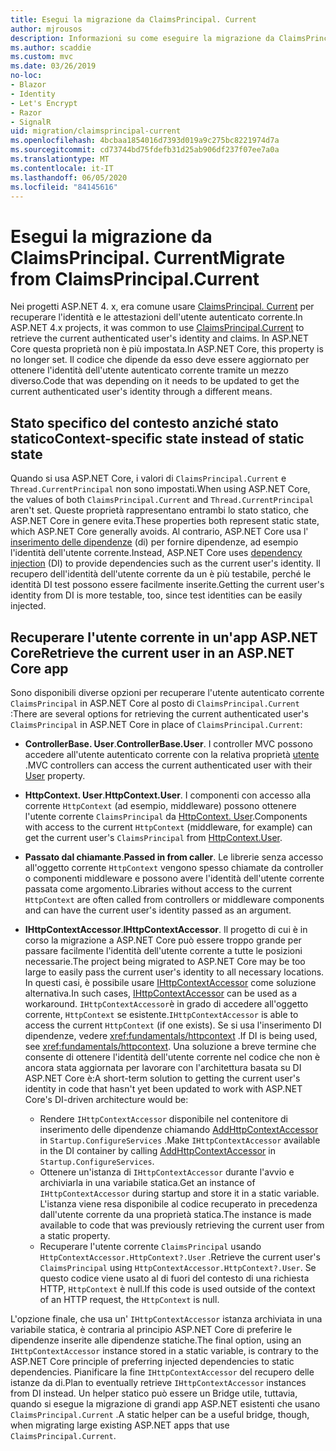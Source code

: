 ```yaml
---
title: Esegui la migrazione da ClaimsPrincipal. Current
author: mjrousos
description: Informazioni su come eseguire la migrazione da ClaimsPrincipal. Current per recuperare l'identità dell'utente autenticato corrente e le attestazioni in ASP.NET Core.
ms.author: scaddie
ms.custom: mvc
ms.date: 03/26/2019
no-loc:
- Blazor
- Identity
- Let's Encrypt
- Razor
- SignalR
uid: migration/claimsprincipal-current
ms.openlocfilehash: 4bcbaa1854016d7393d019a9c275bc8221974d7a
ms.sourcegitcommit: cd73744bd75fdefb31d25ab906df237f07ee7a0a
ms.translationtype: MT
ms.contentlocale: it-IT
ms.lasthandoff: 06/05/2020
ms.locfileid: "84145616"
---
```

# <a name="migrate-from-claimsprincipalcurrent"></a><span data-ttu-id="fc655-103">Esegui la migrazione da ClaimsPrincipal. Current</span><span class="sxs-lookup"><span data-stu-id="fc655-103">Migrate from ClaimsPrincipal.Current</span></span>

<span data-ttu-id="fc655-104">Nei progetti ASP.NET 4. x, era comune usare [ClaimsPrincipal. Current](/dotnet/api/system.security.claims.claimsprincipal.current) per recuperare l'identità e le attestazioni dell'utente autenticato corrente.</span><span class="sxs-lookup"><span data-stu-id="fc655-104">In ASP.NET 4.x projects, it was common to use [ClaimsPrincipal.Current](/dotnet/api/system.security.claims.claimsprincipal.current) to retrieve the current authenticated user's identity and claims.</span></span> <span data-ttu-id="fc655-105">In ASP.NET Core questa proprietà non è più impostata.</span><span class="sxs-lookup"><span data-stu-id="fc655-105">In ASP.NET Core, this property is no longer set.</span></span> <span data-ttu-id="fc655-106">Il codice che dipende da esso deve essere aggiornato per ottenere l'identità dell'utente autenticato corrente tramite un mezzo diverso.</span><span class="sxs-lookup"><span data-stu-id="fc655-106">Code that was depending on it needs to be updated to get the current authenticated user's identity through a different means.</span></span>

## <a name="context-specific-state-instead-of-static-state"></a><span data-ttu-id="fc655-107">Stato specifico del contesto anziché stato statico</span><span class="sxs-lookup"><span data-stu-id="fc655-107">Context-specific state instead of static state</span></span>

<span data-ttu-id="fc655-108">Quando si usa ASP.NET Core, i valori di `ClaimsPrincipal.Current` e `Thread.CurrentPrincipal` non sono impostati.</span><span class="sxs-lookup"><span data-stu-id="fc655-108">When using ASP.NET Core, the values of both `ClaimsPrincipal.Current` and `Thread.CurrentPrincipal` aren't set.</span></span> <span data-ttu-id="fc655-109">Queste proprietà rappresentano entrambi lo stato statico, che ASP.NET Core in genere evita.</span><span class="sxs-lookup"><span data-stu-id="fc655-109">These properties both represent static state, which ASP.NET Core generally avoids.</span></span> <span data-ttu-id="fc655-110">Al contrario, ASP.NET Core usa l' [inserimento delle dipendenze](xref:fundamentals/dependency-injection) (di) per fornire dipendenze, ad esempio l'identità dell'utente corrente.</span><span class="sxs-lookup"><span data-stu-id="fc655-110">Instead, ASP.NET Core uses [dependency injection](xref:fundamentals/dependency-injection) (DI) to provide dependencies such as the current user's identity.</span></span> <span data-ttu-id="fc655-111">Il recupero dell'identità dell'utente corrente da un è più testabile, perché le identità DI test possono essere facilmente inserite.</span><span class="sxs-lookup"><span data-stu-id="fc655-111">Getting the current user's identity from DI is more testable, too, since test identities can be easily injected.</span></span>

## <a name="retrieve-the-current-user-in-an-aspnet-core-app"></a><span data-ttu-id="fc655-112">Recuperare l'utente corrente in un'app ASP.NET Core</span><span class="sxs-lookup"><span data-stu-id="fc655-112">Retrieve the current user in an ASP.NET Core app</span></span>

<span data-ttu-id="fc655-113">Sono disponibili diverse opzioni per recuperare l'utente autenticato corrente `ClaimsPrincipal` in ASP.NET Core al posto di `ClaimsPrincipal.Current` :</span><span class="sxs-lookup"><span data-stu-id="fc655-113">There are several options for retrieving the current authenticated user's `ClaimsPrincipal` in ASP.NET Core in place of `ClaimsPrincipal.Current`:</span></span>

* <span data-ttu-id="fc655-114">**ControllerBase. User**.</span><span class="sxs-lookup"><span data-stu-id="fc655-114">**ControllerBase.User**.</span></span> <span data-ttu-id="fc655-115">I controller MVC possono accedere all'utente autenticato corrente con la relativa proprietà [utente](/dotnet/api/microsoft.aspnetcore.mvc.controllerbase.user) .</span><span class="sxs-lookup"><span data-stu-id="fc655-115">MVC controllers can access the current authenticated user with their [User](/dotnet/api/microsoft.aspnetcore.mvc.controllerbase.user) property.</span></span>
* <span data-ttu-id="fc655-116">**HttpContext. User**.</span><span class="sxs-lookup"><span data-stu-id="fc655-116">**HttpContext.User**.</span></span> <span data-ttu-id="fc655-117">I componenti con accesso alla corrente `HttpContext` (ad esempio, middleware) possono ottenere l'utente corrente `ClaimsPrincipal` da [HttpContext. User](/dotnet/api/microsoft.aspnetcore.http.httpcontext.user).</span><span class="sxs-lookup"><span data-stu-id="fc655-117">Components with access to the current `HttpContext` (middleware, for example) can get the current user's `ClaimsPrincipal` from [HttpContext.User](/dotnet/api/microsoft.aspnetcore.http.httpcontext.user).</span></span>
* <span data-ttu-id="fc655-118">**Passato dal chiamante**.</span><span class="sxs-lookup"><span data-stu-id="fc655-118">**Passed in from caller**.</span></span> <span data-ttu-id="fc655-119">Le librerie senza accesso all'oggetto corrente `HttpContext` vengono spesso chiamate da controller o componenti middleware e possono avere l'identità dell'utente corrente passata come argomento.</span><span class="sxs-lookup"><span data-stu-id="fc655-119">Libraries without access to the current `HttpContext` are often called from controllers or middleware components and can have the current user's identity passed as an argument.</span></span>
* <span data-ttu-id="fc655-120">**IHttpContextAccessor**.</span><span class="sxs-lookup"><span data-stu-id="fc655-120">**IHttpContextAccessor**.</span></span> <span data-ttu-id="fc655-121">Il progetto di cui è in corso la migrazione a ASP.NET Core può essere troppo grande per passare facilmente l'identità dell'utente corrente a tutte le posizioni necessarie.</span><span class="sxs-lookup"><span data-stu-id="fc655-121">The project being migrated to ASP.NET Core may be too large to easily pass the current user's identity to all necessary locations.</span></span> <span data-ttu-id="fc655-122">In questi casi, è possibile usare [IHttpContextAccessor](/dotnet/api/microsoft.aspnetcore.http.ihttpcontextaccessor) come soluzione alternativa.</span><span class="sxs-lookup"><span data-stu-id="fc655-122">In such cases, [IHttpContextAccessor](/dotnet/api/microsoft.aspnetcore.http.ihttpcontextaccessor) can be used as a workaround.</span></span> <span data-ttu-id="fc655-123">`IHttpContextAccessor`è in grado di accedere all'oggetto corrente, `HttpContext` se esistente.</span><span class="sxs-lookup"><span data-stu-id="fc655-123">`IHttpContextAccessor` is able to access the current `HttpContext` (if one exists).</span></span> <span data-ttu-id="fc655-124">Se si usa l'inserimento DI dipendenze, vedere <xref:fundamentals/httpcontext> .</span><span class="sxs-lookup"><span data-stu-id="fc655-124">If DI is being used, see <xref:fundamentals/httpcontext>.</span></span> <span data-ttu-id="fc655-125">Una soluzione a breve termine che consente di ottenere l'identità dell'utente corrente nel codice che non è ancora stata aggiornata per lavorare con l'architettura basata su DI ASP.NET Core è:</span><span class="sxs-lookup"><span data-stu-id="fc655-125">A short-term solution to getting the current user's identity in code that hasn't yet been updated to work with ASP.NET Core's DI-driven architecture would be:</span></span>

  * <span data-ttu-id="fc655-126">Rendere `IHttpContextAccessor` disponibile nel contenitore di inserimento delle dipendenze chiamando [AddHttpContextAccessor](https://github.com/aspnet/Hosting/issues/793) in `Startup.ConfigureServices` .</span><span class="sxs-lookup"><span data-stu-id="fc655-126">Make `IHttpContextAccessor` available in the DI container by calling [AddHttpContextAccessor](https://github.com/aspnet/Hosting/issues/793) in `Startup.ConfigureServices`.</span></span>
  * <span data-ttu-id="fc655-127">Ottenere un'istanza di `IHttpContextAccessor` durante l'avvio e archiviarla in una variabile statica.</span><span class="sxs-lookup"><span data-stu-id="fc655-127">Get an instance of `IHttpContextAccessor` during startup and store it in a static variable.</span></span> <span data-ttu-id="fc655-128">L'istanza viene resa disponibile al codice recuperato in precedenza dall'utente corrente da una proprietà statica.</span><span class="sxs-lookup"><span data-stu-id="fc655-128">The instance is made available to code that was previously retrieving the current user from a static property.</span></span>
  * <span data-ttu-id="fc655-129">Recuperare l'utente corrente `ClaimsPrincipal` usando `HttpContextAccessor.HttpContext?.User` .</span><span class="sxs-lookup"><span data-stu-id="fc655-129">Retrieve the current user's `ClaimsPrincipal` using `HttpContextAccessor.HttpContext?.User`.</span></span> <span data-ttu-id="fc655-130">Se questo codice viene usato al di fuori del contesto di una richiesta HTTP, `HttpContext` è null.</span><span class="sxs-lookup"><span data-stu-id="fc655-130">If this code is used outside of the context of an HTTP request, the `HttpContext` is null.</span></span>

<span data-ttu-id="fc655-131">L'opzione finale, che usa un' `IHttpContextAccessor` istanza archiviata in una variabile statica, è contraria al principio ASP.NET Core di preferire le dipendenze inserite alle dipendenze statiche.</span><span class="sxs-lookup"><span data-stu-id="fc655-131">The final option, using an `IHttpContextAccessor` instance stored in a static variable, is contrary to the ASP.NET Core principle of preferring injected dependencies to static dependencies.</span></span> <span data-ttu-id="fc655-132">Pianificare la fine `IHttpContextAccessor` del recupero delle istanze da di.</span><span class="sxs-lookup"><span data-stu-id="fc655-132">Plan to eventually retrieve `IHttpContextAccessor` instances from DI instead.</span></span> <span data-ttu-id="fc655-133">Un helper statico può essere un Bridge utile, tuttavia, quando si esegue la migrazione di grandi app ASP.NET esistenti che usano `ClaimsPrincipal.Current` .</span><span class="sxs-lookup"><span data-stu-id="fc655-133">A static helper can be a useful bridge, though, when migrating large existing ASP.NET apps that use `ClaimsPrincipal.Current`.</span></span>
